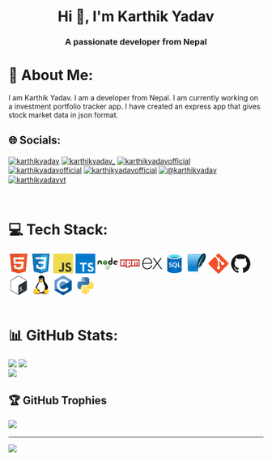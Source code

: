 <h1 align="center">Hi 👋, I'm Karthik Yadav</h1>
<h3 align="center">A passionate developer from Nepal</h3>

# 💫 About Me:
I am Karthik Yadav. I am a developer from Nepal. I am currently working on a investment portfolio tracker app. I have created an express app that gives stock market data in json format.


## 🌐 Socials:
<p align="left">
<a href="https://dev.to/karthikyadav" target="blank"><img align="center" src="https://raw.githubusercontent.com/rahuldkjain/github-profile-readme-generator/master/src/images/icons/Social/devto.svg" alt="karthikyadav" height="30" width="40" /></a>
<a href="https://twitter.com/karthikyadav_" target="blank"><img align="center" src="https://raw.githubusercontent.com/rahuldkjain/github-profile-readme-generator/master/src/images/icons/Social/twitter.svg" alt="karthikyadav_" height="30" width="40" /></a>
<a href="https://linkedin.com/in/karthikyadavofficial" target="blank"><img align="center" src="https://raw.githubusercontent.com/rahuldkjain/github-profile-readme-generator/master/src/images/icons/Social/linked-in-alt.svg" alt="karthikyadavofficial" height="30" width="40" /></a>
<a href="https://fb.com/karthikyadavofficial" target="blank"><img align="center" src="https://raw.githubusercontent.com/rahuldkjain/github-profile-readme-generator/master/src/images/icons/Social/facebook.svg" alt="karthikyadavofficial" height="30" width="40" /></a>
<a href="https://instagram.com/karthikyadavofficial" target="blank"><img align="center" src="https://raw.githubusercontent.com/rahuldkjain/github-profile-readme-generator/master/src/images/icons/Social/instagram.svg" alt="karthikyadavofficial" height="30" width="40" /></a>
<a href="https://medium.com/@karthikyadav" target="blank"><img align="center" src="https://raw.githubusercontent.com/rahuldkjain/github-profile-readme-generator/master/src/images/icons/Social/medium.svg" alt="@karthikyadav" height="30" width="40" /></a>
<a href="https://www.youtube.com/c/KarthikYadavYT" target="blank"><img align="center" src="https://raw.githubusercontent.com/rahuldkjain/github-profile-readme-generator/master/src/images/icons/Social/youtube.svg" alt="karthikyadavyt" height="30" width="40" /></a>
</p>
<br>

# 💻 Tech Stack:
<img src="https://raw.githubusercontent.com/devicons/devicon/master/icons/html5/html5-original.svg" alt="html5" width="40" height="40"/> <img src="https://raw.githubusercontent.com/devicons/devicon/master/icons/css3/css3-original.svg" alt="css3" width="40" height="40"/> 
<img src="https://raw.githubusercontent.com/devicons/devicon/master/icons/javascript/javascript-original.svg" alt="JavaScript" width="40" height="40"/> 
<img src="https://raw.githubusercontent.com/devicons/devicon/master/icons/typescript/typescript-original.svg" alt="TypeScript" width="40" height="40"/> 
<img src="https://raw.githubusercontent.com/devicons/devicon/master/icons/nodejs/nodejs-original-wordmark.svg" alt="NodeJS" width="40" height="40"/> 
<img src="https://raw.githubusercontent.com/devicons/devicon/master/icons/npm/npm-original-wordmark.svg" alt="NPM" width="40" height="40"/> 
<img src="https://raw.githubusercontent.com/devicons/devicon/master/icons/express/express-original.svg" alt="express" width="40" height="40"/> 
<img src="https://raw.githubusercontent.com/devicons/devicon/master/icons/azuresqldatabase/azuresqldatabase-original.svg" alt="SQL" width="40" height="40"/> 
<img src="https://raw.githubusercontent.com/devicons/devicon/master/icons/sqlite/sqlite-original.svg" alt="SQLite" width="40" height="40"/> 
<img src="https://raw.githubusercontent.com/devicons/devicon/master/icons/git/git-original.svg" alt="git" width="40" height="40"/> 
<img src="https://raw.githubusercontent.com/devicons/devicon/master/icons/github/github-original.svg" alt="github" width="40" height="40"/> 
<img src="https://raw.githubusercontent.com/devicons/devicon/master/icons/bash/bash-original.svg" alt="bash" width="40" height="40"/> 
<img src="https://raw.githubusercontent.com/devicons/devicon/master/icons/linux/linux-original.svg" alt="linux" width="40" height="40"/> 
<img src="https://raw.githubusercontent.com/devicons/devicon/master/icons/c/c-original.svg" alt="C" width="40" height="40"/> 
<img src="https://raw.githubusercontent.com/devicons/devicon/master/icons/python/python-original.svg" alt="Python" width="40" height="40"/> 
<br>
<br>

# 📊 GitHub Stats:
![](https://github-readme-stats.vercel.app/api?username=karthikyadav-git&show_icons=true&rank_icon=github&theme=dark&hide_border=false&include_all_commits=false&count_private=true)<!--&show=prs_merged,prs_merged_percentage-->
![](https://github-readme-stats.vercel.app/api/top-langs/?username=karthikyadav-git&theme=dark&hide_border=false&include_all_commits=true&count_private=true&layout=compact)<br/>
![](https://github-readme-streak-stats.herokuapp.com/?user=karthikyadav-git&theme=dark&hide_border=false)<br/>


## 🏆 GitHub Trophies
![](https://github-profile-trophy.vercel.app/?username=karthikyadav-git&theme=juicyfresh&no-frame=false&no-bg=false&margin-w=20&margin-h=20&column=8&rank=-?)

---
[![](https://visitcount.itsvg.in/api?id=karthikyadav-git&icon=0&color=12)](https://github.com/karthikyadav-git)

<!-- "For when I will want to add Donation"
  ## 💰 You can help me by Donating
  [![BuyMeACoffee](https://img.shields.io/badge/Buy%20Me%20a%20Coffee-ffdd00?style=for-the-badge&logo=buy-me-a-coffee&logoColor=black)](https://buymeacoffee.com/karthikyadav) [![PayPal](https://img.shields.io/badge/PayPal-00457C?style=for-the-badge&logo=paypal&logoColor=white)](https://paypal.me/karthikyadav) [![Patreon](https://img.shields.io/badge/Patreon-F96854?style=for-the-badge&logo=patreon&logoColor=white)](https://patreon.com/karthikyadav) [![Ko-Fi](https://img.shields.io/badge/Ko--fi-F16061?style=for-the-badge&logo=ko-fi&logoColor=white)](https://ko-fi.com/karthikyadav) 

-->
